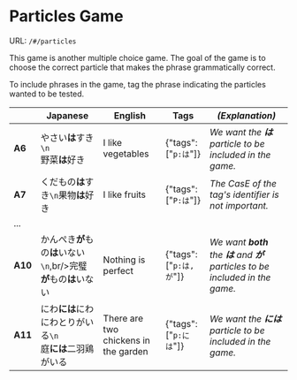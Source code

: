 # Particles Game
URL: `/#/particles`  

This game is another multiple choice game. The goal of the game is to choose the correct particle that makes the phrase grammatically correct.

To include phrases in the game, tag the phrase indicating the particles wanted to be tested.

|        | Japanese   | English  | Tags   | *(Explanation)* |
| ------ | ---------- | -------- | ------ | ------------- |
| **A6** | やさい**は**すき`\n`<br/>野菜**は**好き   | I like vegetables | {"tags":["`p:は`"]} | *We want the **は** particle to be included in the game.*
| **A7** | くだもの**は**すき`\n`果物**は**好き   | I like fruits | {"tags":["`P:は`"]} | *The CasE of the tag's identifier is not important.*
| ...
| **A10** | かんぺき**が**もの**は**いない`\n`,br/>完璧**が**もの**は**いない  | Nothing is perfect | {"tags":["`p:は,が`"]} | *We want **both** the **は** and **が** particles to be included in the game.*
| **A11** | にわ**には**にわにわとりがいる`\n`<br/>庭**には**二羽鶏がいる  | There are two chickens in the garden | {"tags":["`p:には`"]} | *We want the **には** particle to be included in the game.*
